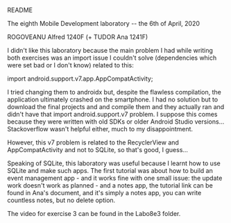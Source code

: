 README

The eighth Mobile Development laboratory -- the 6th of April, 2020

ROGOVEANU Alfred 1240F
(+ TUDOR Ana 1241F)

I didn't like this laboratory because the main problem I had while writing both exercises was an import issue I couldn't solve (dependencies which were set bad or I don't know) related to this:

import android.support.v7.app.AppCompatActivity;

I tried changing them to androidx but, despite the flawless compilation, the application ultimately crashed on the smartphone. I had no solution but to download the final projects and and compile them and they actually ran and didn't have that import android.support.v7 problem. I suppose this comes because they were written with old SDKs or older Android Studio versions... Stackoverflow wasn't helpful either, much to my disappointment.

However, this v7 problem is related to the RecyclerView and AppCompatActivity and not to SQLite, so that's good, I guess...

Speaking of SQLite, this laboratory was useful because I learnt how to use SQLite and make such apps. The first tutorial was about how to build an event management app - and it works fine with one small issue: the update work doesn't work as planned - and a notes app, the tutorial link can be found in Ana's document, and it's simply a notes app, you can write countless notes, but no delete option.

The video for exercise 3 can be found in the Labo8e3 folder.
